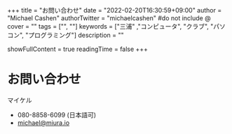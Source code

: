 +++
title = "お問い合わせ"
date = "2022-02-20T16:30:59+09:00"
author = "Michael Cashen"
authorTwitter = "michaelcashen" #do not include @
cover = ""
tags = ["", ""]
keywords = ["三浦" ,"コンピュータ", "クラブ", "パソコン", "プログラミング"]
description = ""

showFullContent = true
readingTime = false
+++

# お問い合わせ

マイケル

* 080-8858-6099 (日本語可)
* [michael@miura.io](mailto:michael@miura.io)